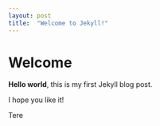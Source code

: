 ```yaml
---
layout: post
title:  "Welcome to Jekyll!"
---
```


# Welcome

**Hello world**, this is my first Jekyll blog post.

I hope you like it!

Tere
